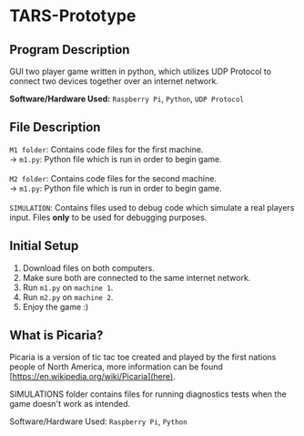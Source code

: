 # TARS-Prototype

## Program Description

GUI two player game written in python, which utilizes UDP Protocol to connect two devices together over an internet network.

**Software/Hardware Used:** `Raspberry Pi`,  `Python`, `UDP Protocol`

## File Description

`M1 folder`: Contains code files for the first machine.\
  -> `m1.py`: Python file which is run in order to begin game.\
  \
`M2 folder`: Contains code files for the second machine.\
  -> `m1.py`: Python file which is run in order to begin game.\
  \
`SIMULATION`: Contains files used to debug code which simulate a real players input. Files **only** to be used for debugging purposes.

## Initial Setup

1. Download files on both computers.
2. Make sure both are connected to the same internet network.
3. Run `m1.py` on `machine 1`.
4. Run `m2.py` on `machine 2`.
5. Enjoy the game :)

## What is Picaria?

  Picaria is a version of tic tac toe created and played by the first nations people of North America, more information can be found [https://en.wikipedia.org/wiki/Picaria](here).


SIMULATIONS folder contains files for running diagnostics tests when the game doesn't work as intended.

Software/Hardware Used: `Raspberry Pi`, `Python`
